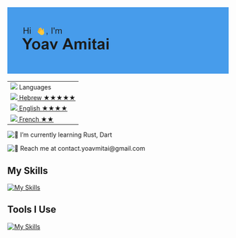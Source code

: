 <picture>
  <img src="https://github.com/yoavamitai/yoavamitai/blob/main/header.png" />
  </picture>
  
<table align="right">
    <tr><td><img src="https://github.com/milaan9/milaan9/blob/main/3898082.svg" width="25"> Languages</a></td></tr>
    <tr><td><a href="README.md"><img src="https://em-content.zobj.net/thumbs/160/apple/325/flag-israel_1f1ee-1f1f1.png" height="20"> Hebrew ★★★★★</a></td></tr>
    <tr><td><a href="README.md"><img src="https://em-content.zobj.net/thumbs/160/apple/325/flag-united-states_1f1fa-1f1f8.png" height="20"> English ★★★★</a></td>
    <tr><td><a href="README.md"><img src="https://em-content.zobj.net/thumbs/160/apple/325/flag-france_1f1eb-1f1f7.png" height="20"> French ★★</a></td>
</tr>
</table>
<div align="left">
<p float="left">
  <img src="https://fonts.gstatic.com/s/e/notoemoji/latest/1f331/512.gif" alt="🌱" width="32" height="32"/>
  I’m currently learning Rust, Dart
</p>

<p float="left">
  <img src="https://fonts.gstatic.com/s/e/notoemoji/latest/1f4ab/512.gif" alt="💫" width="32" height="32">
  Reach me at contact.yoavmitai@gmail.com
  </p>
</div>

## <b>My Skills</b>

[![My Skills](https://skillicons.dev/icons?i=cs,python,js,ts,react,html,css,mysql,flutter,dart,unreal)](https://skillicons.dev)

## <b>Tools I Use</b>
[![My Skills](https://skillicons.dev/icons?i=ae,ps,pr,androidstudio,blender,figma,supabase,git,github,vscode)](https://skillicons.dev)

